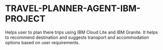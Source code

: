 # TRAVEL-PLANNER-AGENT-IBM-PROJECT
Helps user to plan there trips using IBM Cloud Lite and IBM Granite. It helps to recommend destination and suggests transport and accommodation options based on user requirements.
